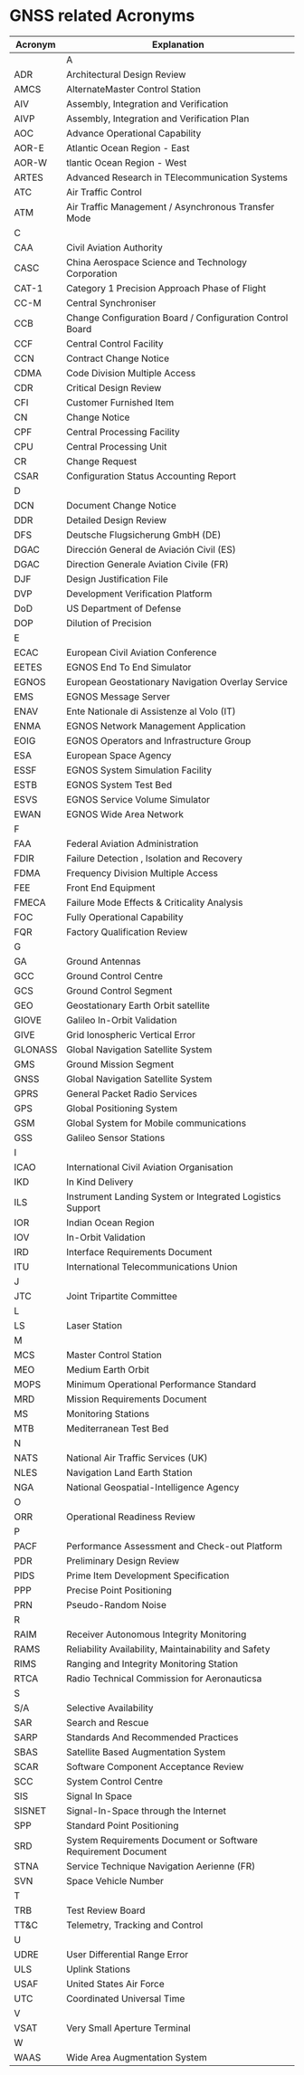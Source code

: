 # GNSS related Acronyms
|Acronym|Explanation|
|-------|-----------|
||A|
|ADR|Architectural Design Review|
|AMCS|AlternateMaster Control Station|
|AIV|Assembly, Integration and Verification|
|AIVP|Assembly, Integration and Verification Plan|
|AOC|Advance Operational Capability|
|AOR-E|Atlantic Ocean Region - East|
|AOR-W|tlantic Ocean Region - West|
|ARTES|Advanced Research in TElecommunication Systems|
|ATC|Air Traffic Control|
|ATM|Air Traffic Management / Asynchronous Transfer Mode|
|C||
|CAA|Civil Aviation Authority|
|CASC|China Aerospace Science and Technology Corporation|
|CAT-1|Category 1 Precision Approach Phase of Flight|
|CC-M|Central Synchroniser|
|CCB|Change Configuration Board / Configuration Control Board|
|CCF|Central Control Facility|
|CCN|Contract Change Notice|
|CDMA|Code Division Multiple Access|
|CDR|Critical Design Review|
|CFI|Customer Furnished Item|
|CN|Change Notice|
|CPF|Central Processing Facility|
|CPU|Central Processing Unit|
|CR|Change Request|
|CSAR|Configuration Status Accounting Report|
|D||
|DCN|Document Change Notice|
|DDR|Detailed Design Review|
|DFS|Deutsche Flugsicherung GmbH (DE)|
|DGAC|Dirección General de Aviación Civil (ES)|
|DGAC|Direction Generale Aviation Civile (FR)|
|DJF|Design Justification File|
|DVP|Development Verification Platform|
|DoD|US Department of Defense|
|DOP|Dilution of Precision|
|E||
|ECAC|European Civil Aviation Conference|
|EETES|EGNOS End To End Simulator|
|EGNOS|European Geostationary Navigation Overlay Service|
|EMS|EGNOS Message Server|
|ENAV|Ente Nationale di Assistenze al Volo (IT) |
|ENMA|EGNOS Network Management Application|
|EOIG|EGNOS Operators and Infrastructure  Group|
|ESA|European Space Agency|
|ESSF|EGNOS System Simulation Facility|
|ESTB|EGNOS System Test Bed|
|ESVS|EGNOS Service Volume Simulator|
|EWAN|EGNOS Wide Area Network|
|F||
|FAA|Federal Aviation Administration|
|FDIR|Failure Detection , Isolation and Recovery|
|FDMA|Frequency Division Multiple Access|
|FEE|Front End Equipment|
|FMECA|Failure Mode Effects & Criticality Analysis|
|FOC|Fully Operational Capability|
|FQR|Factory Qualification Review|
|G||
|GA|Ground Antennas|
|GCC|Ground Control Centre|
|GCS|Ground Control Segment|
|GEO|Geostationary Earth Orbit satellite|
|GIOVE|Galileo In-Orbit Validation|
|GIVE|Grid Ionospheric Vertical Error|
|GLONASS|Global Navigation Satellite System|
|GMS|Ground Mission Segment|
|GNSS|Global Navigation Satellite System|
|GPRS|General Packet Radio Services|
|GPS|Global Positioning System|
|GSM|Global System for Mobile communications|
|GSS|Galileo Sensor Stations|
|I||
|ICAO|International Civil Aviation Organisation|
|IKD|In Kind Delivery|
|ILS|Instrument Landing System or Integrated Logistics Support|
|IOR|Indian Ocean Region|
|IOV|In-Orbit Validation|
|IRD|Interface Requirements Document|
|ITU|International Telecommunications Union|
|J||
|JTC|Joint Tripartite Committee|
|L||
|LS|Laser Station|
|M||
|MCS|Master Control Station|
|MEO|Medium Earth Orbit|
|MOPS|Minimum Operational Performance Standard|
|MRD|Mission Requirements Document|
|MS|Monitoring Stations|
|MTB|Mediterranean Test Bed|
|N||
|NATS|National Air Traffic Services (UK)|
|NLES|Navigation Land Earth Station|
|NGA|National Geospatial-Intelligence Agency|
|O||
|ORR|Operational Readiness Review|
|P||
|PACF|Performance Assessment and Check-out Platform|
|PDR|Preliminary Design Review|
|PIDS|Prime Item Development Specification|
|PPP|Precise Point Positioning|
|PRN|Pseudo-Random Noise|
|R||
|RAIM|Receiver Autonomous Integrity Monitoring|
|RAMS|Reliability Availability, Maintainability and Safety|
|RIMS|Ranging and Integrity Monitoring Station|
|RTCA|Radio Technical Commission for Aeronauticsa|
|S||
|S/A|Selective Availability|
|SAR|Search and Rescue|
|SARP|Standards And Recommended Practices|
|SBAS|Satellite Based Augmentation System|
|SCAR|Software Component Acceptance Review|
|SCC|System Control Centre|
|SIS|Signal In Space|
|SISNET|Signal-In-Space through the Internet|
|SPP|Standard Point Positioning|
|SRD|System Requirements Document or Software Requirement Document|
|STNA|Service Technique Navigation Aerienne (FR)|
|SVN|Space Vehicle Number|
|T||
|TRB|Test Review Board|
|TT&C|Telemetry, Tracking and Control|
|U||
|UDRE|User Differential Range Error|
|ULS|Uplink Stations|
|USAF|United States Air Force|
|UTC|Coordinated Universal Time|
|V||
|VSAT|Very Small Aperture Terminal|
|W||
|WAAS|Wide Area Augmentation System|

